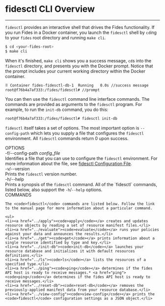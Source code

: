 # fidesctl CLI Overview

---

`fidesctl` provides an interactive shell that drives the Fides functionality. If you run Fides in a  Docker container, you launch the `fidesctl` shell by `cd`ing to your `fides` root directory and running `make cli`.

```bash
$ cd <your-fides-root>
$ make cli
```

When it's finished,  `make cli` shows you a success message, `cd`s into the `fidesctl` directory, and presents you with the Docker prompt. Notice that the prompt includes your current working directory within the Docker container.

```bash
⠿ Container fides-fidesctl-db-1  Running   0.0s //success message
root@f76b4a7af333:/fides/fidesctl# //prompt
```

You can then use the `fidesctl` command line interface commands. The commands are provided as arguments to the `fidesctl` program. For example, to run the `init-db` command, you do this:

```bash
root@f76b4a7af333:/fides/fidesctl# fidesctl init-db
```

`fidesctl` itself takes a set of options. The most important option is `--config-path` which lets you supply a file that configures the `fidesctl` environment.
All `fidesctl` commands return 0 upon success.


<div class="cli">
  <div class="label">OPTIONS</div>

  <div class="content">
    <div class="mono">
      -f/--config-path <i>config_file</i> 
    </div>
    <div class="content">
      Identifies a file that you can use to configure the <code>fidesctl</code> environment. For more information about the file, see <a href="configuration-file">fidesctl Configuration File</a>.
    </div>
  </div>
  <div class="content">
    <div class="mono">
      -v/--version 
    </div>
    <div class="content">
      Prints the <code>fidesctl</code> version number.
    </div>
  </div>
  <div class="content">
    <div class="mono">
      -h/--help
    </div>
    <div class="content">
      Prints a synopsis of the <code>fidesctl</code> command. All of the `fidesctl` commands, listed below, also support the <code>-h</code>/<code>--help</code> options.
    </div>
  </div>

  <div class="label">COMMANDS</div>

  <div class="content">

    The <code>fidesctl</code> commands are listed below. Follow the link to the manual page for more information about a particular command.

    <ul>
    <li><a href="../apply"><code>apply</code></a> creates and updates resource objects by reading a set of resource manifest files.</li>
    <li><a href="../evaluate"><code>evaluate</code></a> runs your policies against your data and announces the results.</li>
    <li><a href="../get"><code>get</code></a> prints information about a single resource identified by type and key.</li>
    <li><a href="../init-db"><code>init-db</code></a> launches your resource database and initializes it with default resources definitions.</li>
    <li><a href="../ls"><code>ls</code></a> lists the resources of a specified type.</li>
    <li><a href="../ping"><code>ping</code></a> determines if the fides API host is ready to receive messages.* <a href="ping"><code>ping</code></a> determines if the fides API host is ready to receive messages.</li>
    <li><a href="../reset-db"><code>reset-db</code></a> removes the previously-applied manifest data from your resource database.</li>
    <li><a href="../view-config"><code>view-config</code></a> prints the <code>fidesctl</code> configuration settings as a JSON object.</li>
  </ul>
<p>
</div>
</div>
